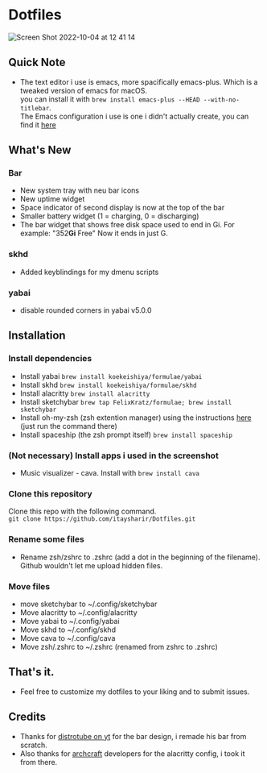 # Dotfiles
![Screen Shot 2022-10-04 at 12 41 14](https://user-images.githubusercontent.com/87126382/193787813-7c4e88c8-1484-4244-b457-98a715c6674f.png)

## Quick Note
- The text editor i use is emacs, more spacifically emacs-plus. Which is a tweaked version of emacs for macOS. <br> you can install it with
```brew install emacs-plus --HEAD --with-no-titlebar```. <br> The Emacs configuration i use is one i didn't actually create, you can find it [here](https://github.com/doomemacs/doomemacs) <br>
## What's New
### Bar
- New system tray with neu bar icons
- New uptime widget
- Space indicator of second display is now at the top of the bar
- Smaller battery widget (1 = charging, 0 = discharging)
- The bar widget that shows free disk space used to end in Gi. For example: "352**Gi** Free" Now it ends in just G.
### skhd
- Added keyblindings for my dmenu scripts
### yabai
- disable rounded corners in yabai v5.0.0

## Installation
### Install dependencies
- Install yabai ```brew install koekeishiya/formulae/yabai```
- Install skhd ```brew install koekeishiya/formulae/skhd```
- Install alacritty ```brew install alacritty```
- Install sketchybar ```brew tap FelixKratz/formulae; brew install sketchybar```
- Install oh-my-zsh (zsh extention manager) using the instructions [here](https://ohmyz.sh/#install) (just run the command there)
- Install spaceship (the zsh prompt itself) ```brew install spaceship```

### (Not necessary) Install apps i used in the screenshot
- Music visualizer - cava. Install with ```brew install cava```

### Clone this repository
Clone this repo with the following command. <br>
```git clone https://github.com/itaysharir/Dotfiles.git```

### Rename some files
- Rename zsh/zshrc to .zshrc (add a dot in the beginning of the filename). Github wouldn't let me upload hidden files.

### Move files
- move sketchybar to ~/.config/sketchybar <br>
- Move alacritty to ~/.config/alacritty <br>
- Move yabai to ~/.config/yabai <br>
- Move skhd to ~/.config/skhd <br>
- Move cava to ~/.config/cava
- Move zsh/.zshrc to ~/.zshrc (renamed from zshrc to .zshrc)

## That's it.
- Feel free to customize my dotfiles to your liking and to submit issues.

## Credits
- Thanks for [distrotube on yt](https://www.youtube.com/channel/UCVls1GmFKf6WlTraIb_IaJg) for the bar design, i remade his bar from scratch. <br>
- Also thanks for [archcraft](https://archcraft.io/) developers for the alacritty config, i took it from there.
